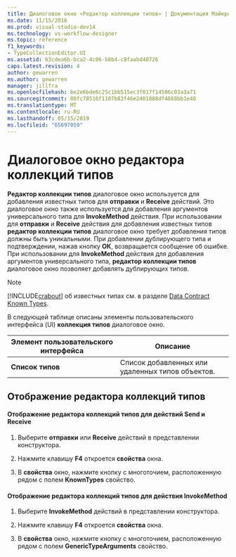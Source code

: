 ```yaml
---
title: Диалоговое окно «Редактор коллекции типов» | Документация Майкрософт
ms.date: 11/15/2016
ms.prod: visual-studio-dev14
ms.technology: vs-workflow-designer
ms.topic: reference
f1_keywords:
- TypeCollectionEditor.UI
ms.assetid: 63cdea6b-bca2-4c06-b8b4-c8faabd40726
caps.latest.revision: 4
author: gewarren
ms.author: gewarren
manager: jillfra
ms.openlocfilehash: be2e6bde6c25c1bb515ec3f017f14506c03a3a71
ms.sourcegitcommit: 08fc78516f1107b83f46e2401888df4868bb1e40
ms.translationtype: MT
ms.contentlocale: ru-RU
ms.lasthandoff: 05/15/2019
ms.locfileid: "65697059"
---
```

# <a name="type-collection-editor-dialog-box"></a>Диалоговое окно редактора коллекций типов
**Редактор коллекции типов** диалоговое окно используется для добавления известных типов для **отправки** и **Receive** действий. Это диалоговое окно также используется для добавления аргументов универсального типа для **InvokeMethod** действия. При использовании для **отправки** и **Receive** действия для добавления известных типов **редактор коллекции типов** диалоговое окно требует добавления типов должны быть уникальными. При добавлении дублирующего типа и подтверждении, нажав кнопку **ОК**, возвращается сообщение об ошибке. При использовании для **InvokeMethod** действия для добавления аргументов универсального типа, **редактор коллекции типов** диалоговое окно позволяет добавлять дублирующих типов.  
  
> [!NOTE]
> [!INCLUDE[crabout](../includes/crabout-md.md)] об известных типах см. в разделе [Data Contract Known Types](https://msdn.microsoft.com/library/1a0baea1-27b7-470d-9136-5bbad86c4337).  
  
 В следующей таблице описаны элементы пользовательского интерфейса (UI) **коллекция типов** диалоговое окно.  
  
|Элемент пользовательского интерфейса|Описание|  
|----------------|-----------------|  
|**Список типов**|Список добавленных или удаленных типов объектов.|  
  
## <a name="to-bring-up-the-type-collection-editor"></a>Отображение редактора коллекций типов  
  
#### <a name="to-bring-up-the-type-collection-editor-for-the-send-and-receive-activities"></a>Отображение редактора коллекций типов для действий Send и Receive  
  
1. Выберите **отправки** или **Receive** действий в представлении конструктора.  
  
2. Нажмите клавишу **F4** откроется **свойства** окна.  
  
3. В **свойства** окно, нажмите кнопку с многоточием, расположенную рядом с полем **KnownTypes** свойство.  
  
#### <a name="to-bring-up-the-type-collection-editor-for-the-invokemethod-activity"></a>Отображение редактора коллекций типов для действия InvokeMethod  
  
1. Выберите **InvokeMethod** действий в представлении конструктора.  
  
2. Нажмите клавишу **F4** откроется **свойства** окна.  
  
3. В **свойства** окно, нажмите кнопку с многоточием, расположенную рядом с полем **GenericTypeArguments** свойство.